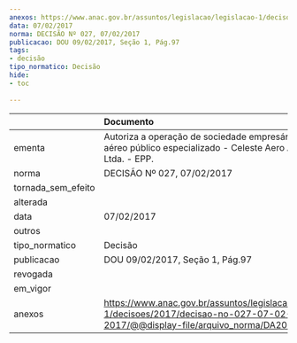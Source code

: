 ```yaml
---
anexos: https://www.anac.gov.br/assuntos/legislacao/legislacao-1/decisoes/2017/decisao-no-027-07-02-2017/@@display-file/arquivo_norma/DA2017-027.pdf
data: 07/02/2017
norma: DECISÃO Nº 027, 07/02/2017
publicacao: DOU 09/02/2017, Seção 1, Pág.97
tags:
- decisão
tipo_normatico: Decisão
hide: 
- toc 
 
---
```


|                    | Documento                                                                                                                                    |
|:-------------------|:---------------------------------------------------------------------------------------------------------------------------------------------|
| ementa             | Autoriza a operação de sociedade empresária de serviço aéreo público especializado - Celeste Aero Agrícola Ltda. - EPP.                      |
| norma              | DECISÃO Nº 027, 07/02/2017                                                                                                                   |
| tornada_sem_efeito |                                                                                                                                              |
| alterada           |                                                                                                                                              |
| data               | 07/02/2017                                                                                                                                   |
| outros             |                                                                                                                                              |
| tipo_normatico     | Decisão                                                                                                                                      |
| publicacao         | DOU 09/02/2017, Seção 1, Pág.97                                                                                                              |
| revogada           |                                                                                                                                              |
| em_vigor           |                                                                                                                                              |
| anexos             | https://www.anac.gov.br/assuntos/legislacao/legislacao-1/decisoes/2017/decisao-no-027-07-02-2017/@@display-file/arquivo_norma/DA2017-027.pdf |